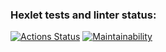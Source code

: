 ### Hexlet tests and linter status:

[![Actions Status](https://github.com/tanuki-evil1/python-project-52/actions/workflows/hexlet-check.yml/badge.svg)](https://github.com/tanuki-evil1/python-project-52/actions)
[![Maintainability](https://api.codeclimate.com/v1/badges/3b8d2ae4582e40fef37b/maintainability)](https://codeclimate.com/github/tanuki-evil1/python-project-52/maintainability)
